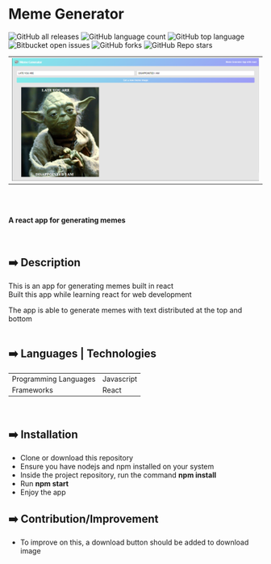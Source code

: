 # Meme Generator

![GitHub all releases](https://img.shields.io/github/downloads/ademolaidowu/meme-generator/total)
![GitHub language count](https://img.shields.io/github/languages/count/ademolaidowu/meme-generator) 
![GitHub top language](https://img.shields.io/github/languages/top/ademolaidowu/meme-generator?color=yellow) 
![Bitbucket open issues](https://img.shields.io/bitbucket/issues/ademolaidowu/meme-generator)
![GitHub forks](https://img.shields.io/github/forks/ademolaidowu/meme-generator?style=social)
![GitHub Repo stars](https://img.shields.io/github/stars/ademolaidowu/meme-generator?style=social)

<table>
  <tr>
    <td><img src="img/meme-generator.png"/></td>
  </tr>
</table>
<br>

<br>
<p><b>A react app for generating memes</b></p>
<br>


## ➡️ Description
This is an app for generating memes built in react<br>
Built this app while learning react for web development<br>

The app is able to generate memes with text distributed at the top and bottom
<br><br>


## ➡️ Languages | Technologies

<table>
  <tr>
    <td>Programming Languages</td>
    <td>Javascript</td>
  </tr>
  <tr>
    <td>Frameworks</td>
    <td>React</td>
  </tr>
</table>
<br>


## ➡️ Installation
* Clone or download this repository
* Ensure you have nodejs and npm installed on your system
* Inside the project repository, run the command **npm install**
* Run **npm start**
* Enjoy the app


## ➡️ Contribution/Improvement
* To improve on this, a download button should be added to download image
